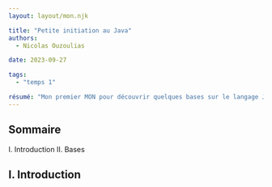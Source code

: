 ```yaml
---
layout: layout/mon.njk

title: "Petite initiation au Java"
authors:
  - Nicolas Ouzoulias

date: 2023-09-27

tags: 
  - "temps 1" 

résumé: "Mon premier MON pour découvrir quelques bases sur le langage Java."
---
```



## Sommaire

I. Introduction
II. Bases

## I. Introduction